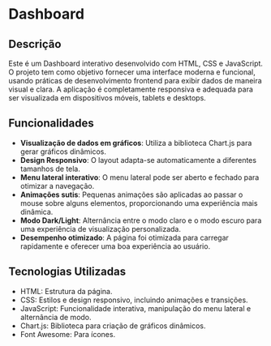 # Dashboard



## Descrição

<p>Este é um Dashboard interativo desenvolvido com HTML, CSS e JavaScript. O projeto tem como objetivo fornecer uma interface moderna e funcional, usando práticas de desenvolvimento frontend para exibir dados de maneira visual e clara. A aplicação é completamente responsiva e adequada para ser visualizada em dispositivos móveis, tablets e desktops.</p>

## Funcionalidades

- <strong>Visualização de dados em gráficos</strong>: Utiliza a biblioteca Chart.js para gerar gráficos dinâmicos.
- <strong>Design Responsivo</strong>: O layout adapta-se automaticamente a diferentes tamanhos de tela.
- <strong>Menu lateral interativo</strong>: O menu lateral pode ser aberto e fechado para otimizar a navegação.
- <strong>Animações sutis</strong>: Pequenas animações são aplicadas ao passar o mouse sobre alguns elementos, proporcionando uma experiência mais dinâmica.
- <strong>Modo Dark/Light</strong>: Alternância entre o modo claro e o modo escuro para uma experiência de visualização personalizada.
- <strong>Desempenho otimizado</strong>: A página foi otimizada para carregar rapidamente e oferecer uma boa experiência ao usuário.


## Tecnologias Utilizadas
- HTML: Estrutura da página.
- CSS: Estilos e design responsivo, incluindo animações e transições.
- JavaScript: Funcionalidade interativa, manipulação do menu lateral e alternância de modo.
- Chart.js: Biblioteca para criação de gráficos dinâmicos.
- Font Awesome: Para ícones.